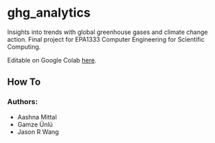 # ghg_analytics
Insights into trends with global greenhouse gases and climate change action.
Final project for EPA1333 Computer Engineering for Scientific Computing.

Editable on Google Colab [here](https://colab.research.google.com/drive/1Uo6lH-3BK8NGCE6-TUBR9lhlR4j-uK_F).

## How To

### Authors:
* Aashna Mittal
* Gamze Ünlü
* Jason R Wang
